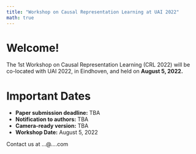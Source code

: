 ```yaml
---
title: "Workshop on Causal Representation Learning at UAI 2022"
math: true
---
```


# Welcome!

The 1st Workshop on Causal Representation Learning (CRL 2022) will be co-located with UAI 2022, in Eindhoven, and held on **August 5, 2022.**

# Important Dates

* **Paper submission deadline:** TBA
* **Notification to authors:** TBA
* **Camera-ready version:** TBA
* **Workshop Date:** August 5, 2022

Contact us at ...@....com